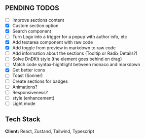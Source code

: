 ## PENDING TODOS

- [ ] Improve sections content
- [x] Custom section option
- [x] Search component
- [ ] Turn Logo into a trigger for a popup with author info, etc
- [x] Add textarea component with raw code
- [x] Add toggle from preview in markdown to raw code
- [ ] Add information about the sections (Tooltip or Radix Details?)
- [ ] Solve DnDKit style (the element goes behind on drag)
- [ ] Match code syntax-hightlight between monaco and markdown
- [x] Get better icons
- [ ] Toast (Sonner)
- [ ] Create sections for badges
- [ ] Animations?
- [ ] Responsiveness?
- [ ] style (enhancement)
- [ ] Light mode

## Tech Stack

**Client:** React, Zustand, Tailwind, Typescript